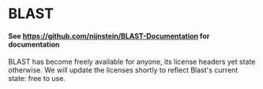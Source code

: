 # BLAST
#### See https://github.com/nijnstein/BLAST-Documentation for documentation


BLAST has become freely available for anyone, its license headers yet state otherwise. We will update the licenses shortly to reflect Blast's current state: free to use. 


 
